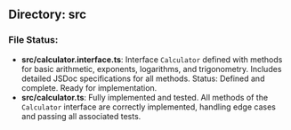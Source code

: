 ## Directory: src

### File Status:

- **src/calculator.interface.ts**: Interface `Calculator` defined with methods for basic arithmetic, exponents, logarithms, and trigonometry. Includes detailed JSDoc specifications for all methods. Status: Defined and complete. Ready for implementation.
- **src/calculator.ts**: Fully implemented and tested. All methods of the `Calculator` interface are correctly implemented, handling edge cases and passing all associated tests.